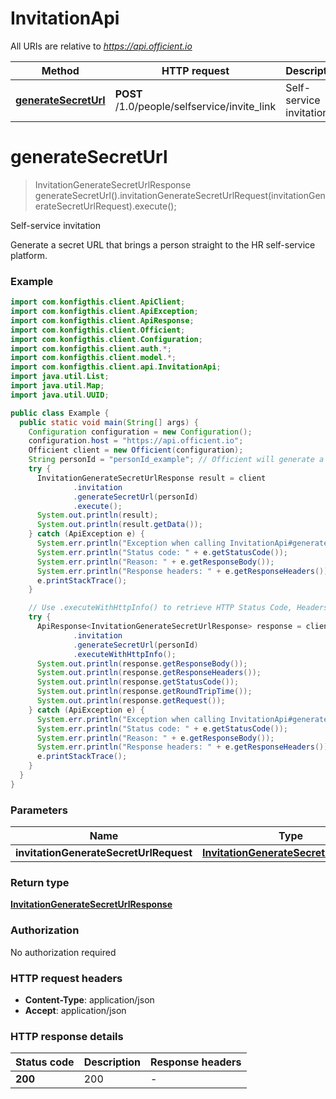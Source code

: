 # InvitationApi

All URIs are relative to *https://api.officient.io*

| Method | HTTP request | Description |
|------------- | ------------- | -------------|
| [**generateSecretUrl**](InvitationApi.md#generateSecretUrl) | **POST** /1.0/people/selfservice/invite_link | Self-service invitation |


<a name="generateSecretUrl"></a>
# **generateSecretUrl**
> InvitationGenerateSecretUrlResponse generateSecretUrl().invitationGenerateSecretUrlRequest(invitationGenerateSecretUrlRequest).execute();

Self-service invitation

Generate a secret URL that brings a person straight to the HR self-service platform.

### Example
```java
import com.konfigthis.client.ApiClient;
import com.konfigthis.client.ApiException;
import com.konfigthis.client.ApiResponse;
import com.konfigthis.client.Officient;
import com.konfigthis.client.Configuration;
import com.konfigthis.client.auth.*;
import com.konfigthis.client.model.*;
import com.konfigthis.client.api.InvitationApi;
import java.util.List;
import java.util.Map;
import java.util.UUID;

public class Example {
  public static void main(String[] args) {
    Configuration configuration = new Configuration();
    configuration.host = "https://api.officient.io";
    Officient client = new Officient(configuration);
    String personId = "personId_example"; // Officient will generate a selfservice invite link for this person
    try {
      InvitationGenerateSecretUrlResponse result = client
              .invitation
              .generateSecretUrl(personId)
              .execute();
      System.out.println(result);
      System.out.println(result.getData());
    } catch (ApiException e) {
      System.err.println("Exception when calling InvitationApi#generateSecretUrl");
      System.err.println("Status code: " + e.getStatusCode());
      System.err.println("Reason: " + e.getResponseBody());
      System.err.println("Response headers: " + e.getResponseHeaders());
      e.printStackTrace();
    }

    // Use .executeWithHttpInfo() to retrieve HTTP Status Code, Headers and Request
    try {
      ApiResponse<InvitationGenerateSecretUrlResponse> response = client
              .invitation
              .generateSecretUrl(personId)
              .executeWithHttpInfo();
      System.out.println(response.getResponseBody());
      System.out.println(response.getResponseHeaders());
      System.out.println(response.getStatusCode());
      System.out.println(response.getRoundTripTime());
      System.out.println(response.getRequest());
    } catch (ApiException e) {
      System.err.println("Exception when calling InvitationApi#generateSecretUrl");
      System.err.println("Status code: " + e.getStatusCode());
      System.err.println("Reason: " + e.getResponseBody());
      System.err.println("Response headers: " + e.getResponseHeaders());
      e.printStackTrace();
    }
  }
}

```

### Parameters

| Name | Type | Description  | Notes |
|------------- | ------------- | ------------- | -------------|
| **invitationGenerateSecretUrlRequest** | [**InvitationGenerateSecretUrlRequest**](InvitationGenerateSecretUrlRequest.md)|  | [optional] |

### Return type

[**InvitationGenerateSecretUrlResponse**](InvitationGenerateSecretUrlResponse.md)

### Authorization

No authorization required

### HTTP request headers

 - **Content-Type**: application/json
 - **Accept**: application/json

### HTTP response details
| Status code | Description | Response headers |
|-------------|-------------|------------------|
| **200** | 200 |  -  |

